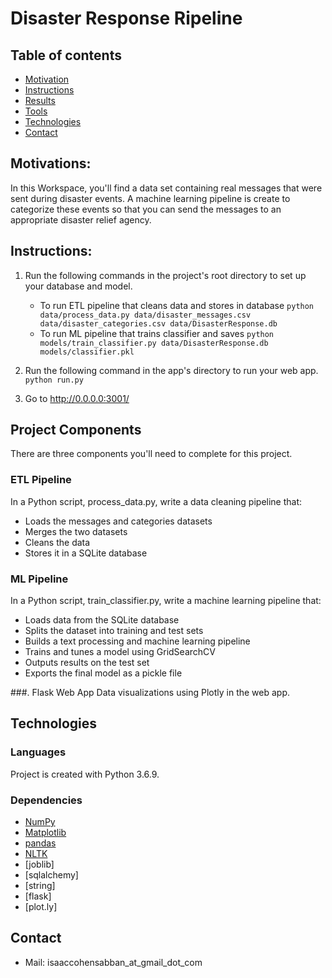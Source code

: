 # Disaster Response Ripeline

## Table of contents
* [Motivation](#Motivation)
* [Instructions](#Instructions)
* [Results](#Results)
* [Tools](#Tools)
* [Technologies](#technologies)
* [Contact](#Contact)

## Motivations:
In this Workspace, you'll find a data set containing real messages that were sent during disaster events. A machine learning pipeline is create to categorize these events so that you can send the messages to an appropriate disaster relief agency.

## Instructions:
1. Run the following commands in the project's root directory to set up your database and model.

    - To run ETL pipeline that cleans data and stores in database
        `python data/process_data.py data/disaster_messages.csv data/disaster_categories.csv data/DisasterResponse.db`
    - To run ML pipeline that trains classifier and saves
        `python models/train_classifier.py data/DisasterResponse.db models/classifier.pkl`

2. Run the following command in the app's directory to run your web app.
    `python run.py`

3. Go to http://0.0.0.0:3001/

## Project Components
There are three components you'll need to complete for this project.

### ETL Pipeline
In a Python script, process_data.py, write a data cleaning pipeline that:

* Loads the messages and categories datasets
* Merges the two datasets
* Cleans the data
* Stores it in a SQLite database

### ML Pipeline
In a Python script, train_classifier.py, write a machine learning pipeline that:

* Loads data from the SQLite database
* Splits the dataset into training and test sets
* Builds a text processing and machine learning pipeline
* Trains and tunes a model using GridSearchCV
* Outputs results on the test set
* Exports the final model as a pickle file

###. Flask Web App
Data visualizations using Plotly in the web app. 

## Technologies
### Languages
Project is created with Python 3.6.9.

### Dependencies


* [NumPy](https://numpy.org)
* [Matplotlib](https://matplotlib.org)
* [pandas](https://pandas.pydata.org)
* [NLTK](https://www.nltk.org/)
* [joblib]
* [sqlalchemy]
* [string]
* [flask]
* [plot.ly]





## Contact

* Mail: isaaccohensabban_at_gmail_dot_com

